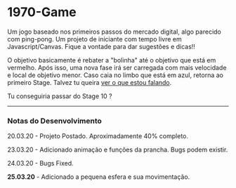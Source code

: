 # 1970-Game
Um jogo baseado nos primeiros passos do mercado digital, algo parecido com ping-pong.
Um projeto de iniciante com tempo livre em Javascript/Canvas. Fique a vontade para dar sugestões e dicas!!

O objetivo basicamente é rebater a "bolinha" até o objetivo que está em vermelho. Após isso, uma nova fase irá ser carregada
com mais velocidade e local de objetivo menor. Caso caia no limbo que está em azul, retorna ao primeiro Stage.
Talvez tu queira [ver o que estou falando](https://i.imgur.com/JBfNRjp.png).

Tu conseguiria passar do Stage 10 ?

<hr>

<h3>Notas do Desenvolvimento</h3>

20.03.20 - Projeto Postado. Aproximadamente 40% completo.

23.03.20 - Adicionado animação e funções da prancha. Bugs podem existir.

24.03.20 - Bugs Fixed.

<strong>25.03.20</strong> - Adicionado a pequena esfera e sua movimentação.
